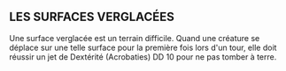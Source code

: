 ## LES SURFACES VERGLACÉES


Une surface verglacée est un terrain difficile. Quand une
créature se déplace sur une telle surface pour la première
fois lors d'un tour, elle doit réussir un jet de Dextérité
(Acrobaties) DD 10 pour ne pas tomber à terre.
